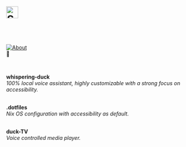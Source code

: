 # <a href="https://github.com/sponsors/QuackHack-McBlindy"><img src='https://img.shields.io/github/sponsors/QuackHack-McBlindy?logo=GithubSponsors&label=%E2%80%8E&style=flat-square&labelColor=rgba(234,74,170,0)&logocolor=EA4AAA&color=rgba(234,74,170,0.5)' alt='Sponsors' height='32'></a> 
<br><br><br>
[![About](https://img.shields.io/github/sponsors/QuackHack-McBlindy?logo=githubsponsors&label=Sponsor?🥺&style=flat&labelColor=ff1493&logoColor=fff&color=rgba(234,74,170,0.5) "")](https://github.com/sponsors/QuackHack-McBlindy) <br>
🦆

<br>

**whispering-duck**  <br>
*100% local voice assistant, highly customizable with a strong focus on accessibility.* <br>
<br>

**.dotfiles** <br>
*Nix OS configuration with accessibility as default.* <br>
<br>

**duck-TV** <br>
*Voice controlled media player.* <br>
<br>
